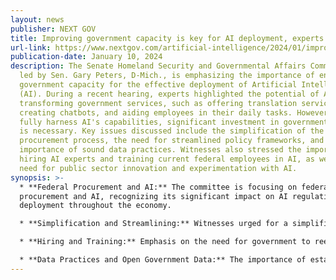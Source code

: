 ```yaml
---
layout: news
publisher: NEXT GOV
title: Improving government capacity is key for AI deployment, experts tell Congress
url-link: https://www.nextgov.com/artificial-intelligence/2024/01/improving-government-capacity-key-ai-deployment-experts-tell-congress/393258/
publication-date: January 10, 2024
description: The Senate Homeland Security and Governmental Affairs Committee,
  led by Sen. Gary Peters, D-Mich., is emphasizing the importance of enhancing
  government capacity for the effective deployment of Artificial Intelligence
  (AI). During a recent hearing, experts highlighted the potential of AI in
  transforming government services, such as offering translation services,
  creating chatbots, and aiding employees in their daily tasks. However, to
  fully harness AI's capabilities, significant investment in government capacity
  is necessary. Key issues discussed include the simplification of the federal
  procurement process, the need for streamlined policy frameworks, and the
  importance of sound data practices. Witnesses also stressed the importance of
  hiring AI experts and training current federal employees in AI, as well as the
  need for public sector innovation and experimentation with AI.
synopsis: >-
  * **Federal Procurement and AI:** The committee is focusing on federal
  procurement and AI, recognizing its significant impact on AI regulation and
  deployment throughout the economy.

  * **Simplification and Streamlining:** Witnesses urged for a simplification of the Federal Acquisition Regulation and streamlining processes to facilitate smaller vendors' entry into the marketplace.

  * **Hiring and Training:** Emphasis on the need for government to reevaluate its hiring practices for AI experts and to provide AI training for current federal employees.

  * **Data Practices and Open Government Data:** The importance of establishing strong data practices and promoting open government data to avoid risks like disparate impacts and poorly informed decisions.
---
```

